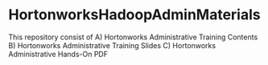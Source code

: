 # HortonworksHadoopAdminMaterials
This repository consist of
  A) Hortonworks Administrative Training Contents
  B) Hortonworks Administrative Training Slides
  C) Hortonworks Administrative Hands-On PDF
